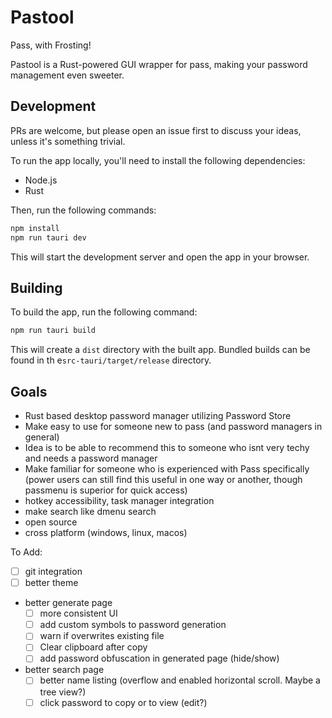 # Pastool

Pass, with Frosting!

Pastool is a Rust-powered GUI wrapper for pass, making your password management even sweeter.

## Development

PRs are welcome, but please open an issue first to discuss your ideas, unless it's something trivial.

To run the app locally, you'll need to install the following dependencies:

- Node.js
- Rust

Then, run the following commands:

```bash
npm install
npm run tauri dev
```

This will start the development server and open the app in your browser.

## Building

To build the app, run the following command:

```bash
npm run tauri build
```

This will create a `dist` directory with the built app. Bundled builds can be found in th e`src-tauri/target/release` directory.

## Goals

- Rust based desktop password manager utilizing Password Store
- Make easy to use for someone new to pass (and password managers in general)
- Idea is to be able to recommend this to someone who isnt very techy and needs a password manager
- Make familiar for someone who is experienced with Pass specifically (power users can still find this useful in one way or another, though passmenu is superior for quick access)
- hotkey accessibility, task manager integration
- make search like dmenu search
- open source
- cross platform (windows, linux, macos)

To Add:

- [ ] git integration
- [ ] better theme
- better generate page
  - [ ] more consistent UI
  - [ ] add custom symbols to password generation
  - [ ] warn if overwrites existing file
  - [ ] Clear clipboard after copy
  - [ ] add password obfuscation in generated page (hide/show)
- better search page
  - [ ] better name listing (overflow and enabled horizontal scroll. Maybe a tree view?)
  - [ ] click password to copy or to view (edit?)

